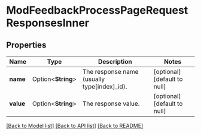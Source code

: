 # ModFeedbackProcessPageRequestResponsesInner

## Properties

Name | Type | Description | Notes
------------ | ------------- | ------------- | -------------
**name** | Option<**String**> | The response name (usually type[index]_id). | [optional][default to null]
**value** | Option<**String**> | The response value. | [optional][default to null]

[[Back to Model list]](../README.md#documentation-for-models) [[Back to API list]](../README.md#documentation-for-api-endpoints) [[Back to README]](../README.md)


